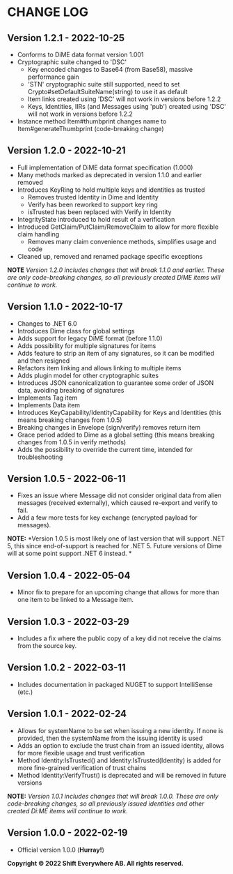 # CHANGE LOG

## Version 1.2.1 - 2022-10-25
- Conforms to DiME data format version 1.001
- Cryptographic suite changed to 'DSC'
  - Key encoded changes to Base64 (from Base58), massive performance gain
  - 'STN' cryptographic suite still supported, need to set Crypto#setDefaultSuiteName(string) to use it as default
  - Item links created using 'DSC' will not work in versions before 1.2.2
  - Keys, Identities, IIRs (and Messages using 'pub') created using 'DSC' will not work in versions before 1.2.2
- Instance method Item#thumbprint changes name to Item#generateThumbprint (code-breaking change)

## Version 1.2.0 - 2022-10-21
- Full implementation of DiME data format specification (1.000)
- Many methods marked as deprecated in version 1.1.0 and earlier removed
- Introduces KeyRing to hold multiple keys and identities as trusted
  - Removes trusted Identity in Dime and Identity
  - Verify has been reworked to support key ring
  - isTrusted has been replaced with Verify in Identity
- IntegrityState introduced to hold result of a verification
- Introduced GetClaim/PutClaim/RemoveClaim to allow for more flexible claim handling
  - Removes many claim convenience methods, simplifies usage and code
- Cleaned up, removed and renamed package specific exceptions

**NOTE** *Version 1.2.0 includes changes that will break 1.1.0 and earlier. These are only code-breaking changes, so all previously created DiME items will continue to work.*

## Version 1.1.0 - 2022-10-17
- Changes to .NET 6.0
- Introduces Dime class for global settings
- Adds support for legacy DiME format (before 1.1.0)
- Adds possibility for multiple signatures for items
- Adds feature to strip an item of any signatures, so it can be modified and then resigned
- Refactors item linking and allows linking to multiple items
- Adds plugin model for other cryptographic suites
- Introduces JSON canonicalization to guarantee some order of JSON data, avoiding breaking of signatures
- Implements Tag item
- Implements Data item
- Introduces KeyCapability/IdentityCapability for Keys and Identities (this means breaking changes from 1.0.5)
- Breaking changes in Envelope (sign/verify) removes return item
- Grace period added to Dime as a global setting (this means breaking changes from 1.0.5 in verify methods)
- Adds the possibility to override the current time, intended for troubleshooting

## Version 1.0.5 - 2022-06-11
- Fixes an issue where Message did not consider original data from alien messages (received externally), which caused re-export and verify to fail.
- Add a few more tests for key exchange (encrypted payload for messages).

**NOTE:** *Version 1.0.5 is most likely one of last version that will support .NET 5, this since end-of-support is reached for .NET 5. Future versions of Dime will at some point support .NET 6 instead. *

## Version 1.0.4 - 2022-05-04
- Minor fix to prepare for an upcoming change that allows for more than one item to be linked to a Message item.

## Version 1.0.3 - 2022-03-29
- Includes a fix where the public copy of a key did not receive the claims from the source key.

## Version 1.0.2 - 2022-03-11
- Includes documentation in packaged NUGET to support IntelliSense (etc.)

## Version 1.0.1 - 2022-02-24
- Allows for systemName to be set when issuing a new identity. If none is provided, then the systemName from the issuing identity is used
- Adds an option to exclude the trust chain from an issued identity, allows for more flexible usage and trust verification
- Method Identity:IsTrusted() and Identity:IsTrusted(Identity) is added for more fine-grained verification of trust chains
- Method Identity:VerifyTrust() is deprecated and will be removed in future versions

**NOTE:** *Version 1.0.1 includes changes that will break 1.0.0. These are only code-breaking changes, so all previously issued identities and other created Di:ME items will continue to work.*


## Version 1.0.0 - 2022-02-19
- Official version 1.0.0 (**Hurray!**)

**Copyright © 2022 Shift Everywhere AB. All rights reserved.**
